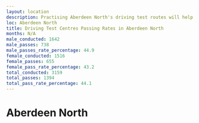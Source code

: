 ```yaml
---
layout: location
description: Practising Aberdeen North's driving test routes will help you become more confident in your gear-changing abilities.
loc: Aberdeen North
title: Driving Test Centres Passing Rates in Aberdeen North
months: N/A
male_conducted: 1642
male_passes: 738
male_passes_rate_percentage: 44.9
female_conducted: 1516
female_passes: 655
female_pass_rate_percentage: 43.2
total_conducted: 3159
total_passes: 1394
total_pass_rate_percentage: 44.1
---
```


# Aberdeen North
